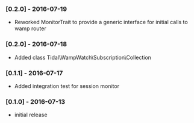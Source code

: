 ### [0.2.0] - 2016-07-19

  * Reworked MonitorTrait to provide a generic interface for initial calls to wamp router

### [0.2.0] - 2016-07-18

  * Added class Tidal\WampWatch\Subscription\Collection

### [0.1.1] - 2016-07-17

  * Added integration test for session monitor
  
### [0.1.0] - 2016-07-13

  * initial release  